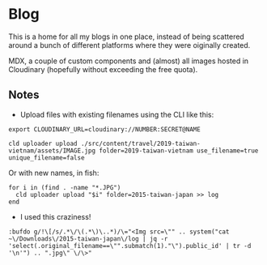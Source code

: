 # Blog

This is a home for all my blogs in one place, instead of being scattered around a bunch of different platforms where they were oiginally created.

MDX, a couple of custom components and (almost) all images hosted in Cloudinary (hopefully without exceeding the free quota).

## Notes

- Upload files with existing filenames using the CLI like this:

```
export CLOUDINARY_URL=cloudinary://NUMBER:SECRET@NAME

cld uploader upload ./src/content/travel/2019-taiwan-vietnam/assets/IMAGE.jpg folder=2019-taiwan-vietnam use_filename=true unique_filename=false
```

Or with new names, in fish:

```
for i in (find . -name "*.JPG")
  cld uploader upload "$i" folder=2015-taiwan-japan >> log
end
```

- I used this craziness!

```
:bufdo g/!\[/s/.*\/\(.*\)\..*)/\="<Img src=\"" .. system("cat ~\/Downloads\/2015-taiwan-japan\/log | jq -r 'select(.original_filename==\"".submatch(1)."\").public_id' | tr -d '\n'") .. ".jpg\" \/\>"
```
